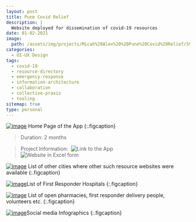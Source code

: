 ```yaml
---
layout: post
title: Pune Covid Relief
description: |
  Website deployed for dissemination of covid-19 resources
date: 01-02-2021
image:
  path: /assets/img/projects/Micah%20Alex%20%20Pune%20Covid%20Relief/59dfbdc12cb614cedb0f87191f7263e9_MD5.jpg
categories:
  - UI-UX Design
tags:
  - covid-19
  - resource-directory
  - emergency-response
  - information-architecture
  - collaboration
  - collective-praxis
  - tooling
sitemap: true
type: personal
---
```


<a class="spotlight" href="/assets/img/projects/Micah%20Alex%20%20Pune%20Covid%20Relief/59dfbdc12cb614cedb0f87191f7263e9_MD5.jpg">![image](/assets/img/projects/Micah%20Alex%20%20Pune%20Covid%20Relief/59dfbdc12cb614cedb0f87191f7263e9_MD5.jpg)</a>
Home Page of the App
{:.figcaption}

> Duration: 2 months

> Project Information: 
![Link to the App](https://punecovid.glideapp.io/dl/245b4e)  
![Website in Excel form](https://docs.google.com/spreadsheets/d/1i3PAHvtSLq-6IX_dA9d74O23eofBgX6vnN8rBGOmY8A/edit?pli=1#gid=2062682442)


<a class="spotlight" href="/assets/img/projects/Micah%20Alex%20%20Pune%20Covid%20Relief/2a79011cbc52226ada6b3d0f6be7b1f4_MD5.jpg">![image](/assets/img/projects/Micah%20Alex%20%20Pune%20Covid%20Relief/2a79011cbc52226ada6b3d0f6be7b1f4_MD5.jpg)</a>
List of other cities where other such resource websites were available
{:.figcaption}


<a class="spotlight" href="/assets/img/projects/Micah%20Alex%20%20Pune%20Covid%20Relief/e66bf7669ce3f1909eb5d34d4ff40fa8_MD5.jpg">![image](/assets/img/projects/Micah%20Alex%20%20Pune%20Covid%20Relief/e66bf7669ce3f1909eb5d34d4ff40fa8_MD5.jpg)</a>List of First Responder Hospitals
{:.figcaption}


<a class="spotlight" href="/assets/img/projects/Micah%20Alex%20%20Pune%20Covid%20Relief/83c0cdf2597b58c93227a053ac9a02db_MD5.jpg">![image](/assets/img/projects/Micah%20Alex%20%20Pune%20Covid%20Relief/83c0cdf2597b58c93227a053ac9a02db_MD5.jpg)</a>
List of open pharmacies, first responder delivery people, volunteers etc.
{:.figcaption}

<a class="spotlight" href="/assets/img/projects/Micah%20Alex%20%20Pune%20Covid%20Relief/479a68aa15f636e3ed89af42246c14a2_MD5.jpg">![image](/assets/img/projects/Micah%20Alex%20%20Pune%20Covid%20Relief/479a68aa15f636e3ed89af42246c14a2_MD5.jpg)</a>Social media Infographics
{:.figcaption}
